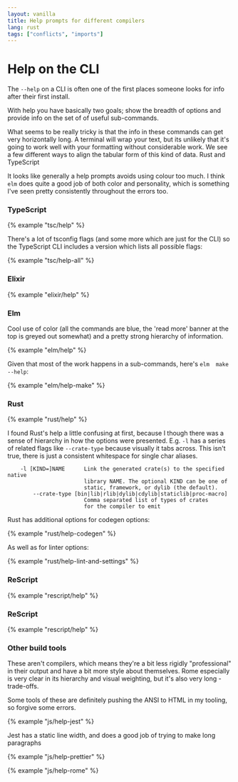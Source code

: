 ```yaml
---
layout: vanilla
title: Help prompts for different compilers
lang: rust
tags: ["conflicts", "imports"]
---
```


# Help on the CLI

The `--help` on a CLI is often one of the first places someone looks for info after their first install. 

With help you have basically two goals; show the breadth of options and provide info on the set of of useful sub-commands.

What seems to be really tricky is that the info in these commands can get very horizontally long. A terminal will wrap your text, but its unlikely that it's going to work well with your formatting without considerable work. We see a few different ways to align the tabular form of this kind of data. Rust and TypeScript 

It looks like generally a help prompts avoids using colour too much. I think `elm` does quite a good job of both color and personality, which is something I've seen pretty consistently throughout the errors too.

### TypeScript

{% example "tsc/help" %}

There's a lot of tsconfig flags (and some more which are just for the CLI) so the TypeScript CLI includes a  version which lists all possible flags:

{% example "tsc/help-all" %}

### Elixir

{% example "elixir/help" %}

### Elm

Cool use of color (all the commands are blue, the 'read more' banner at the top is greyed out somewhat) and a pretty strong hierarchy of information.

{% example "elm/help" %}

Given that most of the work happens in a sub-commands, here's `elm  make --help`:

{% example "elm/help-make" %}

### Rust

{% example "rust/help" %}

I found Rust's help a little confusing at first, because I though there was a sense of hierarchy in how the options were presented. E.g. `-l` has a series of related flags like `--crate-type` because visually it tabs across. This isn't true, there is just a consistent whitespace for single char aliases.

```
    -l [KIND=]NAME      Link the generated crate(s) to the specified native
                        library NAME. The optional KIND can be one of
                        static, framework, or dylib (the default).
        --crate-type [bin|lib|rlib|dylib|cdylib|staticlib|proc-macro]
                        Comma separated list of types of crates
                        for the compiler to emit
```

Rust has additional options for codegen options:

{% example "rust/help-codegen" %}

As well as for linter options:

{% example "rust/help-lint-and-settings" %}

### ReScript

{% example "rescript/help" %}

### ReScript

{% example "rescript/help" %}

### Other build tools

These aren't compilers, which means they're a bit less rigidly "professional" in their output and have a bit more style about themselves. Rome especially is very clear in its hierarchy and visual weighting, but it's also very long - trade-offs. 

Some tools of these are definitely pushing the ANSI to HTML in my tooling, so forgive some errors.

{% example "js/help-jest" %}

Jest has a static line width, and does a good job of trying to make long paragraphs 

{% example "js/help-prettier" %}

{% example "js/help-rome" %}
